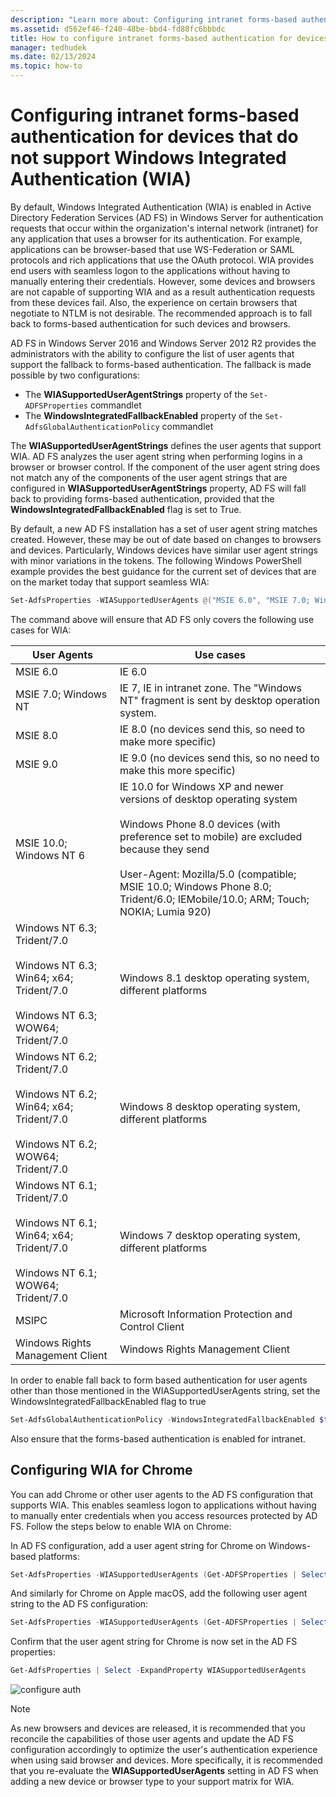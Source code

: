 ```yaml
---
description: "Learn more about: Configuring intranet forms-based authentication for devices that do not support Windows Integrated Authentication (WIA)"
ms.assetid: d562ef46-f240-48be-bbd4-fd88fc6bbbdc
title: How to configure intranet forms-based authentication for devices that do not support Windows Integrated Authentication (WIA)
manager: tedhudek
ms.date: 02/13/2024
ms.topic: how-to
---
```


# Configuring intranet forms-based authentication for devices that do not support Windows Integrated Authentication (WIA)

By default, Windows Integrated Authentication (WIA) is enabled in Active Directory Federation Services (AD FS) in Windows Server for authentication requests that occur within the organization's internal network (intranet) for any application that uses a browser for its authentication. For example, applications can be browser-based that use WS-Federation or SAML protocols and rich applications that use the OAuth protocol. WIA provides end users with seamless logon to the applications without having to manually entering their credentials. However, some devices and browsers are not capable of supporting WIA and as a result authentication requests from these devices fail. Also, the experience on certain browsers that negotiate to NTLM is not desirable. The recommended approach is to fall back to forms-based authentication for such devices and browsers.

AD FS in Windows Server 2016 and Windows Server 2012 R2 provides the administrators with the ability to configure the list of user agents that support the fallback to forms-based authentication. The fallback is made possible by two configurations:

- The **WIASupportedUserAgentStrings** property of the `Set-ADFSProperties` commandlet
- The **WindowsIntegratedFallbackEnabled** property of the `Set-AdfsGlobalAuthenticationPolicy` commandlet

The **WIASupportedUserAgentStrings** defines the user agents that support WIA. AD FS analyzes the user agent string when performing logins in a browser or browser control. If the component of the user agent string does not match any of the components of the user agent strings that are configured in **WIASupportedUserAgentStrings** property, AD FS will fall back to providing forms-based authentication, provided that the **WindowsIntegratedFallbackEnabled** flag is set to True.

By default, a new AD FS installation has a set of user agent string matches created. However, these may be out of date based on changes to browsers and devices. Particularly, Windows devices have similar user agent strings with minor variations in the tokens. The following Windows PowerShell example provides the best guidance for the current set of devices that are on the market today that support seamless WIA:

```powershell
Set-AdfsProperties -WIASupportedUserAgents @("MSIE 6.0", "MSIE 7.0; Windows NT", "MSIE 8.0", "MSIE 9.0", "MSIE 10.0; Windows NT 6", "Windows NT 6.3; Trident/7.0", "Windows NT 6.3; Win64; x64; Trident/7.0", "Windows NT 6.3; WOW64; Trident/7.0", "Windows NT 6.2; Trident/7.0", "Windows NT 6.2; Win64; x64; Trident/7.0", "Windows NT 6.2; WOW64; Trident/7.0", "Windows NT 6.1; Trident/7.0", "Windows NT 6.1; Win64; x64; Trident/7.0", "Windows NT 6.1; WOW64; Trident/7.0", "MSIPC", "Windows Rights Management Client")
```

The command above will ensure that AD FS only covers the following use cases for WIA:

User Agents|Use cases|
-----|-----|
MSIE 6.0|IE 6.0|
MSIE 7.0; Windows NT|IE 7, IE in intranet zone. The "Windows NT" fragment is sent by desktop operation system.|
MSIE 8.0|IE 8.0 (no devices send this, so need to make more specific)|
MSIE 9.0|IE 9.0 (no devices send this, so no need to make this more specific)|
MSIE 10.0; Windows NT 6|IE 10.0 for Windows XP and newer versions of desktop operating system</br></br>Windows Phone 8.0 devices (with preference set to mobile) are excluded because they send</br></br>User-Agent: Mozilla/5.0 (compatible; MSIE 10.0; Windows Phone 8.0; Trident/6.0; IEMobile/10.0; ARM; Touch; NOKIA; Lumia 920)|
Windows NT 6.3; Trident/7.0</br></br>Windows NT 6.3; Win64; x64; Trident/7.0</br></br>Windows NT 6.3; WOW64; Trident/7.0| Windows 8.1 desktop operating system, different platforms|
Windows NT 6.2; Trident/7.0</br></br>Windows NT 6.2; Win64; x64; Trident/7.0</br></br>Windows NT 6.2; WOW64; Trident/7.0|Windows 8 desktop operating system, different platforms|
Windows NT 6.1; Trident/7.0</br></br>Windows NT 6.1; Win64; x64; Trident/7.0</br></br>Windows NT 6.1; WOW64; Trident/7.0|Windows 7 desktop operating system, different platforms|
MSIPC| Microsoft Information Protection and Control Client|
Windows Rights Management Client|Windows Rights Management Client|

In order to enable fall back to form based authentication for user agents other than those mentioned in the WIASupportedUserAgents string, set the WindowsIntegratedFallbackEnabled flag to true

```powershell
Set-AdfsGlobalAuthenticationPolicy -WindowsIntegratedFallbackEnabled $true
```

Also ensure that the forms-based authentication is enabled for intranet.

## Configuring WIA for Chrome
You can add Chrome or other user agents to the AD FS configuration that supports WIA. This enables seamless logon to applications without having to manually enter credentials when you access resources protected by AD FS. Follow the steps below to enable WIA on Chrome:

In AD FS configuration, add a user agent string for Chrome on Windows-based platforms:

```powershell
Set-AdfsProperties -WIASupportedUserAgents (Get-ADFSProperties | Select -ExpandProperty WIASupportedUserAgents) + "Mozilla/5.0 (Windows NT)"
```

And similarly for Chrome on Apple macOS, add the following user agent string to the AD FS configuration:

```powershell
Set-AdfsProperties -WIASupportedUserAgents (Get-ADFSProperties | Select -ExpandProperty WIASupportedUserAgents) + "Mozilla/5.0 (Macintosh; Intel Mac OS X)"
```

Confirm that the user agent string for Chrome is now set in the AD FS properties:

```powershell
Get-AdfsProperties | Select -ExpandProperty WIASupportedUserAgents
```

![configure auth](media/Configure-intranet-forms-based-authentication-for-devices-that-do-not-support-WIA/chrome1.png)

>[!NOTE]
> As new browsers and devices are released, it is recommended that you reconcile the capabilities of those user agents and update the AD FS configuration accordingly to optimize the user's authentication experience when using said browser and devices. More specifically, it is recommended that you re-evaluate the **WIASupportedUserAgents** setting in AD FS when adding a new device or browser type to your support matrix for WIA.
